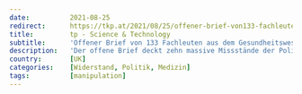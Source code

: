 ```yaml
---
date:          2021-08-25
redirect:      https://tkp.at/2021/08/25/offener-brief-von133-fachleuten-aus-dem-gesundheitswesen-an-britische-regierung/
title:         tp - Science & Technology
subtitle:      'Offener Brief von 133 Fachleuten aus dem Gesundheitswesen an britische Regierung'
description:   'Der offene Brief deckt zehn massive Missstände der Politik auf, die weltweit gelten. In Großbritannien gab es zwar den „Freedom day“ am 21. Juli, aber es wird nach wie vor eine Politik betrieben die der Gesundeheit und den Menschen insgesamt schadet. Da die Maßnahmen weltweit einen erstaunlichen Gleichklang haben, sollte der Offene Brief auch an …'
country:       [UK]
categories:    [Widerstand, Politik, Medizin]
tags:          [manipulation]
---
```

